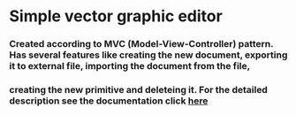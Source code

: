 # Simple vector graphic editor
### Created according to MVC (Model-View-Controller) pattern. Has several features like creating the new document, exporting it to external file, importing the document from the file, 
### creating the new primitive and deleteing it. For the detailed description see the documentation click [here](https://aizat08.github.io/advanced_assignment_05/)
